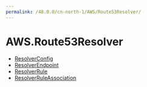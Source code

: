 ```yaml
---
permalink: /48.0.0/cn-north-1/AWS/Route53Resolver/
---
```


# AWS.Route53Resolver



* [ResolverConfig](ResolverConfig.md)
* [ResolverEndpoint](ResolverEndpoint.md)
* [ResolverRule](ResolverRule.md)
* [ResolverRuleAssociation](ResolverRuleAssociation.md)